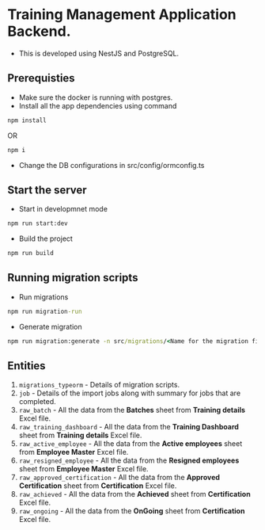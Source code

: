 # Training Management Application Backend.

- This is developed using NestJS and PostgreSQL.

## Prerequisties

- Make sure the docker is running with postgres.
- Install all the app dependencies using command

```cmd
npm install
```

OR

```cmd
npm i
```

- Change the DB configurations in src/config/ormconfig.ts

## Start the server

- Start in developmnet mode

```cmd
npm run start:dev
```

- Build the project

```cmd
npm run build
```

## Running migration scripts

- Run migrations

```cmd
npm run migration-run
```

- Generate migration

```cmd
npm run migration:generate -n src/migrations/<Name for the migration file>
```

## Entities

1. `migrations_typeorm` - Details of migration scripts.
2. `job` - Details of the import jobs along with summary for jobs that are completed.
3. `raw_batch` - All the data from the **Batches** sheet from **Training details** Excel file.
4. `raw_training_dashboard` - All the data from the **Training Dashboard** sheet from **Training details** Excel file.
5. `raw_active_employee` - All the data from the **Active employees** sheet from **Employee Master** Excel file.
6. `raw_resigned_employee` - All the data from the **Resigned employees** sheet from **Employee Master** Excel file.
7. `raw_approved_certification` - All the data from the **Approved Certification** sheet from **Certification** Excel file.
8. `raw_achieved` - All the data from the **Achieved** sheet from **Certification** Excel file.
9. `raw_ongoing` - All the data from the **OnGoing** sheet from **Certification** Excel file.
